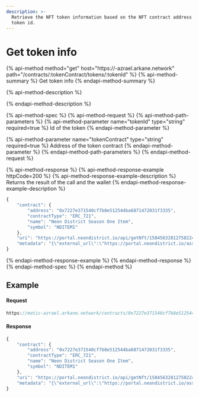 ```yaml
---
description: >-
  Retrieve the NFT token information based on the NFT contract address and the
  token id.
---
```


# Get token info

{% api-method method="get" host="https://<chain>-azrael.arkane.network" path="/contracts/:tokenContract/tokens/:tokenId" %}
{% api-method-summary %}
Get token info
{% endapi-method-summary %}

{% api-method-description %}

{% endapi-method-description %}

{% api-method-spec %}
{% api-method-request %}
{% api-method-path-parameters %}
{% api-method-parameter name="tokenId" type="string" required=true %}
Id of the token
{% endapi-method-parameter %}

{% api-method-parameter name="tokenContract" type="string" required=true %}
Address of the token contract
{% endapi-method-parameter %}
{% endapi-method-path-parameters %}
{% endapi-method-request %}

{% api-method-response %}
{% api-method-response-example httpCode=200 %}
{% api-method-response-example-description %}
Returns the result of the call and the wallet 
{% endapi-method-response-example-description %}

```javascript
{
    "contract": {
        "address": "0x7227e371540cf7b8e512544ba6871472031f3335",
        "contractType": "ERC_721",
        "name": "Neon District Season One Item",
        "symbol": "NDITEM1"
    },
    "uri": "https://portal.neondistrict.io/api/getNft/158456328127582242520246418699",
    "metadata": "{\"external_url\":\"https://portal.neondistrict.io/asset/158456328127582242520246418699\",\"name\":\"Ruiner\",\"image\":\"https://neon-district-season-one.s3.amazonaws.com/images/blkoriginruiner-common-thrusting-sml-thumb.png\",\"description\":\"A weapon found within Neon District.\\n\\nA Neon District: Season One game item, playable on https://portal.neondistrict.io.\\n\\nNeon District is a free-to-play cyberpunk role-playing game. Collect characters and gear, craft and level up teams, and battle against other players through competitive multiplayer and in turn-based combat.\",\"attributes\":[{\"trait_type\":\"type\",\"value\":\"Weapon\"},{\"trait_type\":\"rarity\",\"value\":\"Common\"},{\"trait_type\":\"level\",\"value\":5},{\"display_type\":\"number\",\"trait_type\":\"Season\",\"value\":1},{\"display_type\":\"boost_number\",\"trait_type\":\"Mech\",\"value\":12},{\"display_type\":\"boost_number\",\"trait_type\":\"Nano\",\"value\":12},{\"display_type\":\"boost_number\",\"trait_type\":\"Attack\",\"value\":21},{\"display_type\":\"boost_number\",\"trait_type\":\"Health\",\"value\":435},{\"display_type\":\"boost_number\",\"trait_type\":\"Defense\",\"value\":54},{\"display_type\":\"boost_number\",\"trait_type\":\"Hacking\",\"value\":12},{\"display_type\":\"boost_number\",\"trait_type\":\"Stealth\",\"value\":22},{\"display_type\":\"boost_number\",\"trait_type\":\"Tactics\",\"value\":22},{\"trait_type\":\"Card\",\"value\":\"Thread the Needle\"},{\"trait_type\":\"Card\",\"value\":\"Fleche Eater\"},{\"trait_type\":\"Card\",\"value\":\"Undermine\"},{\"trait_type\":\"Card\",\"value\":\"Buckler Up\"},{\"trait_type\":\"Card\",\"value\":\"Buckler Up\"},{\"trait_type\":\"Card\",\"value\":\"Buckler Up\"},{\"trait_type\":\"Card\",\"value\":\"Penetrate\"},{\"trait_type\":\"Card\",\"value\":\"Penetrate\"},{\"trait_type\":\"Card\",\"value\":\"Double Tap\"},{\"trait_type\":\"Card\",\"value\":\"Double Tap\"}]}"
}
```
{% endapi-method-response-example %}
{% endapi-method-response %}
{% endapi-method-spec %}
{% endapi-method %}

## Example

#### Request

```javascript
https://matic-azrael.arkane.network/contracts/0x7227e371540cf7b8e512544ba6871472031f3335/tokens/158456328127582242520246418699
```

#### Response

```javascript
{
    "contract": {
        "address": "0x7227e371540cf7b8e512544ba6871472031f3335",
        "contractType": "ERC_721",
        "name": "Neon District Season One Item",
        "symbol": "NDITEM1"
    },
    "uri": "https://portal.neondistrict.io/api/getNft/158456328127582242520246418699",
    "metadata": "{\"external_url\":\"https://portal.neondistrict.io/asset/158456328127582242520246418699\",\"name\":\"Ruiner\",\"image\":\"https://neon-district-season-one.s3.amazonaws.com/images/blkoriginruiner-common-thrusting-sml-thumb.png\",\"description\":\"A weapon found within Neon District.\\n\\nA Neon District: Season One game item, playable on https://portal.neondistrict.io.\\n\\nNeon District is a free-to-play cyberpunk role-playing game. Collect characters and gear, craft and level up teams, and battle against other players through competitive multiplayer and in turn-based combat.\",\"attributes\":[{\"trait_type\":\"type\",\"value\":\"Weapon\"},{\"trait_type\":\"rarity\",\"value\":\"Common\"},{\"trait_type\":\"level\",\"value\":5},{\"display_type\":\"number\",\"trait_type\":\"Season\",\"value\":1},{\"display_type\":\"boost_number\",\"trait_type\":\"Mech\",\"value\":12},{\"display_type\":\"boost_number\",\"trait_type\":\"Nano\",\"value\":12},{\"display_type\":\"boost_number\",\"trait_type\":\"Attack\",\"value\":21},{\"display_type\":\"boost_number\",\"trait_type\":\"Health\",\"value\":435},{\"display_type\":\"boost_number\",\"trait_type\":\"Defense\",\"value\":54},{\"display_type\":\"boost_number\",\"trait_type\":\"Hacking\",\"value\":12},{\"display_type\":\"boost_number\",\"trait_type\":\"Stealth\",\"value\":22},{\"display_type\":\"boost_number\",\"trait_type\":\"Tactics\",\"value\":22},{\"trait_type\":\"Card\",\"value\":\"Thread the Needle\"},{\"trait_type\":\"Card\",\"value\":\"Fleche Eater\"},{\"trait_type\":\"Card\",\"value\":\"Undermine\"},{\"trait_type\":\"Card\",\"value\":\"Buckler Up\"},{\"trait_type\":\"Card\",\"value\":\"Buckler Up\"},{\"trait_type\":\"Card\",\"value\":\"Buckler Up\"},{\"trait_type\":\"Card\",\"value\":\"Penetrate\"},{\"trait_type\":\"Card\",\"value\":\"Penetrate\"},{\"trait_type\":\"Card\",\"value\":\"Double Tap\"},{\"trait_type\":\"Card\",\"value\":\"Double Tap\"}]}"
}
```

